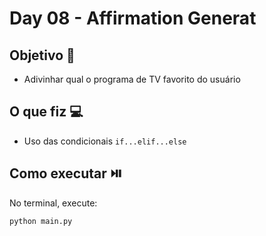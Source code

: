 # Day 08 - Affirmation Generat

## Objetivo 🎯
- Adivinhar qual o programa de TV favorito do usuário

## O que fiz 💻
- Uso das condicionais `if...elif...else`
  
## Como executar ⏯️
No terminal, execute:
```bash
python main.py